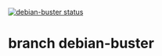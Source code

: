 [![debian-buster status](https://api.cirrus-ci.com/github/hilbix/cirrus.svg?branch=debian-buster)](https://cirrus-ci.com/github/hilbix/cirrus/debian-buster)

# branch debian-buster

